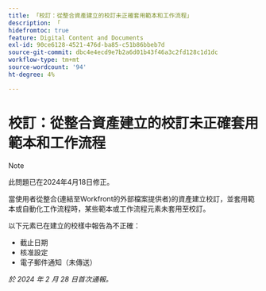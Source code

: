 ```yaml
---
title: 「校訂：從整合資產建立的校訂未正確套用範本和工作流程」
description: 「
hidefromtoc: true
feature: Digital Content and Documents
exl-id: 90ce6128-4521-476d-ba85-c51b86bbeb7d
source-git-commit: dbc4e4ecd9e7b2a6d01b43f46a3c2fd128c1d1dc
workflow-type: tm+mt
source-wordcount: '94'
ht-degree: 4%

---
```


# 校訂：從整合資產建立的校訂未正確套用範本和工作流程

>[!NOTE]
>
>此問題已在2024年4月18日修正。

當使用者從整合(連結至Workfront的外部檔案提供者)的資產建立校訂，並套用範本或自動化工作流程時，某些範本或工作流程元素未套用至校訂。

以下元素已在建立的校樣中報告為不正確：

* 截止日期
* 核准設定
* 電子郵件通知（未傳送）

_於 2024 年 2 月 28 日首次通報。_
